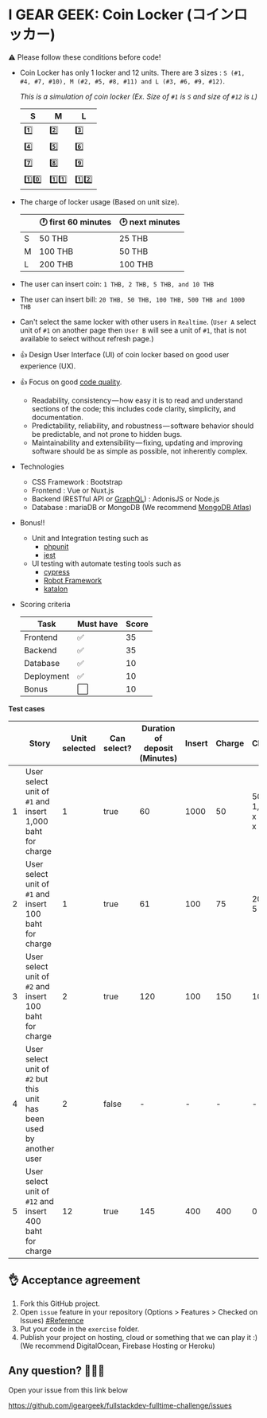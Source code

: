 I GEAR GEEK: Coin Locker (コインロッカー)
===

:warning: Please follow these conditions before code!
- Coin Locker has only 1 locker and 12 units. 
There are 3 sizes : `S (#1, #4, #7, #10), M (#2, #5, #8, #11) and L (#3, #6, #9, #12)`.

    *This is a simulation of coin locker (Ex. Size of `#1` is `S` and size of `#12` is `L`)*

    |S|M|L|
    |-|-|-|
    |:one:|:two:|:three:|
    |:four:|:five:|:six:|
    |:seven:|:eight:|:nine:|
    |:one::zero:|:one::one:|:one::two:|
    
- The charge of locker usage (Based on unit size).
    
    | |:clock1: first 60 minutes| :clock2: next minutes|
    |-|-|-|
    |S|50 THB|25 THB|
    |M|100 THB|50 THB|
    |L|200 THB|100 THB|

- The user can insert coin: `1 THB, 2 THB, 5 THB, and 10 THB`
- The user can insert bill: `20 THB, 50 THB, 100 THB, 500 THB and 1000 THB`
- Can't select the same locker with other users in `Realtime`. (`User A` select unit of `#1` on another page then `User B` will see a unit of `#1`, that is not available to select without refresh page.)
- :+1: Design User Interface (UI) of coin locker based on good user experience (UX). 
- :+1: Focus on good [code quality](https://medium.com/@mkt_43322/why-is-code-quality-such-a-big-deal-for-developers-91bdace85d44).
  - Readability, consistency — how easy it is to read and understand sections of the code; this includes code clarity, simplicity, and documentation.
  - Predictability, reliability, and robustness — software behavior should be predictable, and not prone to hidden bugs.
  - Maintainability and extensibility — fixing, updating and improving software should be as simple as possible, not inherently complex.
- Technologies
    - CSS Framework : Bootstrap
  - Frontend : Vue or Nuxt.js
  - Backend (RESTful API or [GraphQL](https://graphql.org/)) : AdonisJS or Node.js
  - Database : mariaDB or MongoDB (We recommend [MongoDB Atlas](https://www.mongodb.com/cloud/atlas))
- Bonus!!
    - Unit and Integration testing such as
        - [phpunit](https://phpunit.de/)
        - [jest](https://jestjs.io/)
    - UI testing with automate testing tools such as
       - [cypress](https://www.cypress.io/)
       - [Robot Framework](https://robotframework.org/)
       - [katalon](https://www.katalon.com/)
    
- Scoring criteria

    |Task|Must have|Score|
    |-|-|-|
    |Frontend|:white_check_mark:|35|
    |Backend|:white_check_mark:|35|
    |Database|:white_check_mark:|10|
    |Deployment|:white_check_mark:|10|
    |Bonus|:white_large_square:|10|


**Test cases**  

|   | Story | Unit selected | Can select? | Duration of deposit (Minutes) | Insert | Charge | Change | Got item back? |
|---|-------|------------------|------------|------------|-----------|----------|------------|------------|
| 1 |User select unit of `#1` and insert 1,000 baht for charge |1|true|60|1000|50|500 x 1, 100 x 4, 50 x 1|true
| 2 |User select unit of `#1` and insert 100 baht for charge |1|true|61|100|75|20 x 1, 5 x 1|true
| 3 |User select unit of `#2` and insert 100 baht for charge |2|true|120|100|150|100 x 1|false
| 4 |User select unit of `#2` but this unit has been used by another user |2|false|-|-|-|-|-
| 5 |User select unit of `#12` and insert 400 baht for charge|12|true|145|400|400|0|true

:ok_hand: Acceptance agreement
---

1. Fork this GitHub project.
2. Open `issue` feature in your repository (Options > Features > Checked on Issues) [#Reference](https://softwareengineering.stackexchange.com/questions/179468/forking-a-repo-on-github-but-allowing-new-issues-on-the-fork)
3. Put your code in the `exercise` folder.
4. Publish your project on hosting, cloud or something that we can play it :) (We recommend  DigitalOcean, Firebase Hosting or Heroku)

Any question? :see_no_evil::hear_no_evil::speak_no_evil:
---
Open your issue from this link below

https://github.com/igeargeek/fullstackdev-fulltime-challenge/issues
